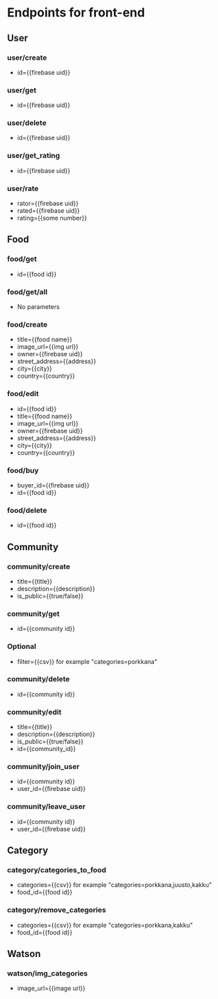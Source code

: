 # Endpoints for front-end


## User

### user/create
- id={{firebase uid}}

### user/get
- id={{firebase uid}}

### user/delete
- id={{firebase uid}}

### user/get_rating
- id={{firebase uid}}

### user/rate
- rator={{firebase uid}}
- rated={{firebase uid}}
- rating={{some number}}


## Food

### food/get
- id={{food id}}

### food/get/all
- No parameters

### food/create
- title={{food name}}
- image_url={{img url}}
- owner={{firebase uid}}
- street_address={{address}}
- city={{city}}
- country={{country}}

### food/edit
- id={{food id}}
- title={{food name}}
- image_url={{img url}}
- owner={{firebase uid}}
- street_address={{address}}
- city={{city}}
- country={{country}}

### food/buy
- buyer_id={{firebase uid}}
- id={{food id}}

### food/delete
- id={{food id}}


## Community

### community/create
- title={{title}}
- description={{description}}
- is_public={{true/false}}

### community/get
- id={{community id}}
### Optional
- filter={{csv}} for example "categories=porkkana"

### community/delete
- id={{community id}}

### community/edit
- title={{title}}
- description={{description}}
- is_public={{true/false}}
- id={{community_id}}

### community/join_user
- id={{community id}}
- user_id={{firebase uid}}

### community/leave_user
- id={{community id}}
- user_id={{firebase uid}}


## Category

### category/categories_to_food
- categories={{csv}} for example "categories=porkkana,juusto,kakku"
- food_id={{food id}}

### category/remove_categories
- categories={{csv}} for example "categories=porkkana,kakku"
- food_id={{food id}}


## Watson

### watson/img_categories
- image_url={{image url}}
